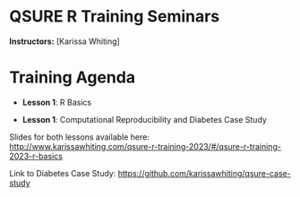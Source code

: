 # QSURE R Training Seminars

**Instructors:** [Karissa Whiting]

# Training Agenda

- **Lesson 1**: R Basics

- **Lesson 1**: Computational Reproducibility and Diabetes Case Study

Slides for both lessons available here: http://www.karissawhiting.com/qsure-r-training-2023/#/qsure-r-training-2023-r-basics

Link to Diabetes Case Study: https://github.com/karissawhiting/qsure-case-study 